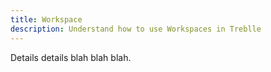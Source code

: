 ```yaml
---
title: Workspace
description: Understand how to use Workspaces in Treblle
---
```


Details details blah blah blah.
